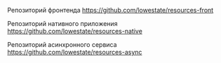  Репозиторий фронтенда
https://github.com/lowestate/resources-front

  Репозиторий нативного приложения
https://github.com/lowestate/resources-native
  
  Репозиторий асинхронного сервиса
https://github.com/lowestate/resources-async
